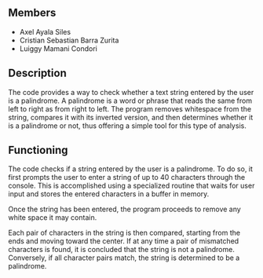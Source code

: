 ## Members

-   Axel Ayala Siles
-   Cristian Sebastian Barra Zurita
-   Luiggy Mamani Condori

## Description

The code provides a way to check whether a text string entered by the user is a palindrome. A palindrome is a word or phrase that reads the same from left to right as from right to left. The program removes whitespace from the string, compares it with its inverted version, and then determines whether it is a palindrome or not, thus offering a simple tool for this type of analysis.

## Functioning

The code checks if a string entered by the user is a palindrome. To do so, it first prompts the user to enter a string of up to 40 characters through the console. This is accomplished using a specialized routine that waits for user input and stores the entered characters in a buffer in memory.

Once the string has been entered, the program proceeds to remove any white space it may contain.

Each pair of characters in the string is then compared, starting from the ends and moving toward the center. If at any time a pair of mismatched characters is found, it is concluded that the string is not a palindrome. Conversely, if all character pairs match, the string is determined to be a palindrome.

